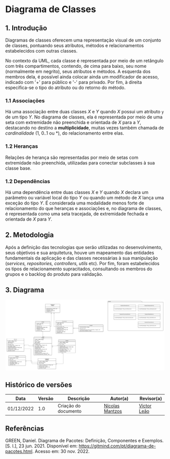 # Diagrama de Classes

## 1. Introdução
Diagramas de classes oferecem uma representação visual de um conjunto de classes, pontuando seus atributos, métodos e
relacionamentos estabelecidos com outras classes.

No contexto da UML, cada classe é representada por meio de um retângulo com três compartimentos, contendo, de cima para baixo, seu nome (normalmente em negrito), seus atributos e métodos. 
A esquerda dos membros dela, é possível ainda colocar ainda um modificador de acesso, indicado com '+' para público e '-' para privado. Por fim, à direita 
especifica-se o tipo do atributo ou do retorno do método.

### 1.1 Associações

Há uma associação entre duas classes <i>X</i> e <i>Y</i> quando <i>X</i> possui um atributo <code>y</code> de um tipo <i>Y</i>. No diagrama de classes, ela é representada por meio de uma seta com extremidade não preenchida e orientada de <i>X</i> para a <i>Y</i>, destacando no destino a <b>multiplicidade</b>, muitas vezes também chamada de <i>cardinalidade</i> (1, 0..1 ou *), do relacionamento entre elas.

### 1.2 Heranças

Relações de herança são representadas por meio de setas com extremidade não preenchida, utilizadas para conectar subclasses à sua classe base.

### 1.2 Dependências

Há uma dependência entre duas classes <i>X</i> e <i>Y</i> quando <i>X</i> declara um parâmetro ou variável local do tipo <i>Y</i> ou quando um método de <i>X</i> lança uma exceção do tipo <i>Y</i>. É considerada uma modalidade menos forte de 
relacionamento do que heranças e associações e, no diagrama de classes, é representada como uma seta tracejada, de extremidade fechada e orientada de <i>X</i> para <i>Y</i>.

## 2. Metodologia

Após a definição das tecnologias que serão utilizadas no desenvolvimento, seus objetivos e sua arquitetura, houve um mapeamento das entidades fundamentais da aplicação e das classes necessárias à sua manipulação (<i>services, repositories, controllers, utils </i> etc). Por fim, foram estabelecidos os
tipos de relacionamento supracitados, consultando os membros do grupos e o backlog do produto para validação.

## 3. Diagrama
![Diagrama de classes](../../assets/diagrama_classes_softstackhouse.jpeg)


## Histórico de versões
| Data       | Versão |      Descrição       | Autor(a)                                      | Revisor(a) |
|------------| ------ | -------------------- |-----------------------------------------------|------------|
| 01/12/2022 | 1.0    | Criação do documento | [Nícolas Mantzos](https://github.com/ngm1450) | [Victor Leão](https://github.com/victorleaoo) |


## Referências

GREEN, Daniel. Diagrama de Pacotes: Definição, Componentes e Exemplos. [S. l.], 23 jun. 2021. Disponível em: https://gitmind.com/pt/diagrama-de-pacotes.html. Acesso em: 30 nov. 2022.

